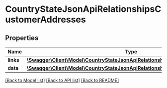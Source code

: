 # CountryStateJsonApiRelationshipsCustomerAddresses

## Properties
Name | Type | Description | Notes
------------ | ------------- | ------------- | -------------
**links** | [**\Swagger\Client\Model\CountryStateJsonApiRelationshipsCustomerAddressesLinks**](CountryStateJsonApiRelationshipsCustomerAddressesLinks.md) |  | [optional] 
**data** | [**\Swagger\Client\Model\CountryStateJsonApiRelationshipsCustomerAddressesData[]**](CountryStateJsonApiRelationshipsCustomerAddressesData.md) |  | [optional] 

[[Back to Model list]](../../README.md#documentation-for-models) [[Back to API list]](../../README.md#documentation-for-api-endpoints) [[Back to README]](../../README.md)

